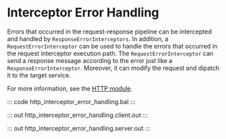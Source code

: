 # Interceptor Error Handling

Errors that occurred in the request-response pipeline can be intercepted and handled by `ResponseErrorInterceptors`. In addition, a `RequestErrorInterceptor`  can be used to handle the errors that occurred in the request interceptor execution path. The `RequestErrorInterceptor` can send a response message according to the  error just like a `ResponseErrorInterceptor`. Moreover, it can modify the  request and dipatch it to the target service.

For more information, see the [HTTP module](https://lib.ballerina.io/ballerina/http/latest/).

::: code http_interceptor_error_handling.bal :::

::: out http_interceptor_error_handling.client.out :::

::: out http_interceptor_error_handling.server.out :::